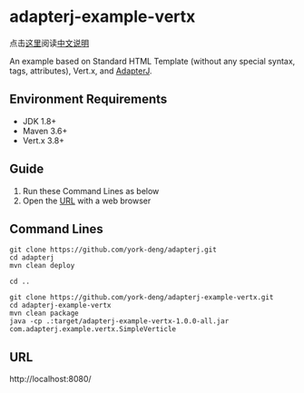 # adapterj-example-vertx

点击[这里](https://github.com/york-deng/adapterj-example-vertx/blob/master/README_CN.md)阅读[中文说明](https://github.com/york-deng/adapterj-example-vertx/blob/master/README_CN.md)

An example based on Standard HTML Template (without any special syntax, tags, attributes), Vert.x, and [AdapterJ](https://github.com/york-deng/adapterj). 

## Environment Requirements
* JDK 1.8+
* Maven 3.6+
* Vert.x 3.8+

## Guide 
1. Run these Command Lines as below   
2. Open the [URL](http://localhost:8080/) with a web browser   

## Command Lines
```
git clone https://github.com/york-deng/adapterj.git
cd adapterj
mvn clean deploy

cd ..

git clone https://github.com/york-deng/adapterj-example-vertx.git
cd adapterj-example-vertx
mvn clean package   
java -cp .:target/adapterj-example-vertx-1.0.0-all.jar com.adapterj.example.vertx.SimpleVerticle   
```

## URL
http://localhost:8080/
